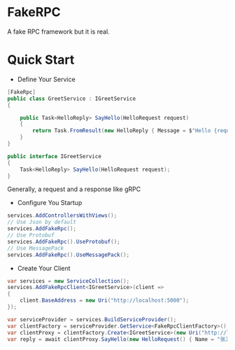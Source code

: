 # FakeRPC

A fake RPC framework but it is real.

# Quick Start

* Define Your Service

```csharp
[FakeRpc]
public class GreetService : IGreetService
{

    public Task<HelloReply> SayHello(HelloRequest request)
    {
        return Task.FromResult(new HelloReply { Message = $"Hello {request.Name}" });
    }
}

public interface IGreetService
{
    Task<HelloReply> SayHello(HelloRequest request);
}
```

Generally, a request and a response like gRPC

* Configure You Startup

```csharp
services.AddControllersWithViews();
// Use Json by default
services.AddFakeRpc();
// Use Protobuf 
services.AddFakeRpc().UseProtobuf();
// Use MessagePack
services.AddFakeRpc().UseMessagePack();
```

* Create Your Client

```csharp
var services = new ServiceCollection();
services.AddFakeRpcClient<IGreetService>(client =>
{
    client.BaseAddress = new Uri("http://localhost:5000");
});

var serviceProvider = services.BuildServiceProvider();
var clientFactory = serviceProvider.GetService<FakeRpcClientFactory>();
var clientProxy = clientFactory.Create<IGreetService>(new Uri("http://localhost:5000"));
var reply = await clientProxy.SayHello(new HelloRequest() { Name = "张三" });
```


